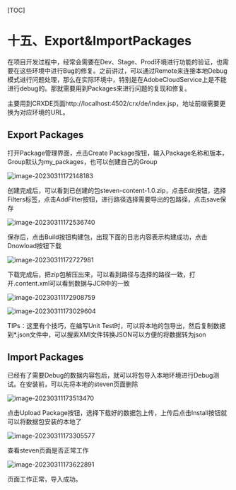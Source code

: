 [TOC]

# 十五、Export&ImportPackages

在项目开发过程中，经常会需要在Dev、Stage、Prod环境进行功能的验证，也需要在这些环境中进行Bug的修复。之前讲过，可以通过Remote来连接本地Debug模式进行问题处理，那么在实际环境中，特别是在AdobeCloudService上是不能进行debug的。那就需要用到Packages来进行问题的复现和修复。

主要用到CRXDE页面http://localhost:4502/crx/de/index.jsp，地址前缀需要更换为对应环境的URL。

## Export Packages

打开Package管理界面，点击Create Package按钮，输入Package名称和版本，Group默认为my_packages，也可以创建自己的Group

![image-20230311172148183](./assets/image-20230311172148183.png)

创建完成后，可以看到已创建的包steven-content-1.0.zip，点击Edit按钮，选择Filters标签，点击AddFilter按钮，进行路径选择需要导出的包路径，点击save保存

![image-20230311172536740](./assets/image-20230311172536740.png)

保存后，点击Build按钮构建包，出现下面的日志内容表示构建成功，点击Dnowload按钮下载

![image-20230311172727981](./assets/image-20230311172727981.png)

下载完成后，把zip包解压出来，可以看到路径与选择的路径一致，打开.content.xml可以看到数据与JCR中的一致

![image-20230311172908759](./assets/image-20230311172908759.png)

![image-20230311173029604](./assets/image-20230311173029604.png)

TIPs：这里有个技巧，在编写Unit Test时，可以将本地的包导出，然后复制数据到*.json文件中，可以搜索XMl文件转换JSON可以方便的将数据转为json

## Import Packages

已经有了需要Debug的数据内容包后，就可以将包导入本地环境进行Debug测试。在安装前，可以先将本地的steven页面删除

![image-20230311173513470](./assets/image-20230311173513470.png)

点击Upload Package按钮，选择下载好的数据包上传，上传后点击Install按钮就可以将数据包安装的本地了

![image-20230311173305577](./assets/image-20230311173305577.png)

查看steven页面是否正常工作

![image-20230311173622891](./assets/image-20230311173622891.png)

页面工作正常，导入成功。